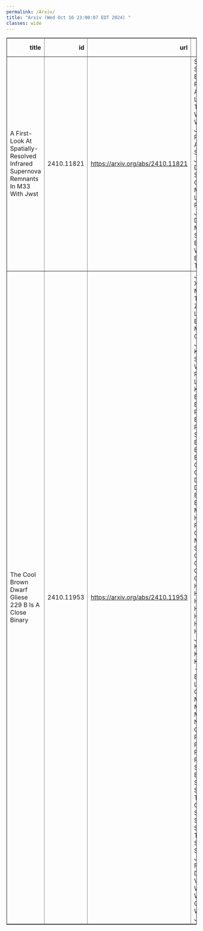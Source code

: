```yaml
---
permalink: /Arxiv/
title: "Arxiv (Wed Oct 16 23:00:07 EDT 2024) "
classes: wide
---
```

<table border="1" class="dataframe">
  <thead>
    <tr style="text-align: right;">
      <th>title</th>
      <th>id</th>
      <th>url</th>
      <th>authors</th>
      <th>Local Authors</th>
    </tr>
  </thead>
  <tbody>
    <tr>
      <td>A First-Look At Spatially-Resolved Infrared Supernova Remnants In M33   With Jwst</td>
      <td>2410.11821</td>
      <td><a href="https://arxiv.org/abs/2410.11821" target="_blank">https://arxiv.org/abs/2410.11821</a></td>
      <td>Sumit K. Sarbadhicary, Erik Rosolowsky, Adam K. Leroy, Thomas G. Williams, Eric W. Koch, Joshua Peltonen, Adam Smercina, Julianne J. Dalcanton, Simon C. O. Glover, Margaret Lazzarini, Ryan Chown, Jennifer Donovan Meyer, Karin Sandstrom, Benjamin F. Williams, Elizabeth Tarantino</td>
      <td>Adam Leroy</td>
    </tr>
    <tr>
      <td>The Cool Brown Dwarf Gliese 229 B Is A Close Binary</td>
      <td>2410.11953</td>
      <td><a href="https://arxiv.org/abs/2410.11953" target="_blank">https://arxiv.org/abs/2410.11953</a></td>
      <td>Jerry W. Xuan, A. Mérand, W. Thompson, Y. Zhang, S. Lacour, D. Blakely, D. Mawet, R. Oppenheimer, J. Kammerer, K. Batygin, A. Sanghi, J. Wang, J. -B. Ruffio, M. C. Liu, H. Knutson, W. Brandner, A. Burgasser, E. Rickman, R. Bowens-Rubin, M. Salama, W. Balmer, S. Blunt, G. Bourdarot, P. Caselli, G. Chauvin, R. Davies, A. Drescher, A. Eckart, F. Eisenhauer, M. Fabricius, H. Feuchtgruber, G. Finger, N. M. Förster Schreiber, P. Garcia, R. Genzel, S. Gillessen, S. Grant, M. Hartl, F. Haußmann, T. Henning, S. Hinkley, S. F. Hönig, M. Horrobin, M. Houllé, M. Janson, P. Kervella, Q. Kral, L. Kreidberg, J. -B. Le Bouquin, D. Lutz, F. Mang, G. -D. Marleau, F. Millour, N. More, M. Nowak, T. Ott, G. Otten, T. Paumard, S. Rabien, C. Rau, D. C. Ribeiro, M. Sadun Bordoni, J. Sauter, J. Shangguan, T. T. Shimizu, C. Sykes, A. Soulain, S. Spezzano, C. Straubmeier, T. Stolker, E. Sturm, M. Subroweit, L. J. Tacconi, E. F. Van Dishoeck, A. Vigan, F. Widmann, E. Wieprecht, T. O. Winterhalder, J. Woillez</td>
      <td>Ji Wang</td>
    </tr>
  </tbody>
</table>
